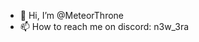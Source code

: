 - 👋 Hi, I’m @MeteorThrone
- 📫 How to reach me on discord: n3w_3ra
  

<!---
MeteorThrone/MeteorThrone is a ✨ special ✨ repository because its `README.md` (this file) appears on your GitHub profile.
You can click the Preview link to take a look at your changes.
--->
